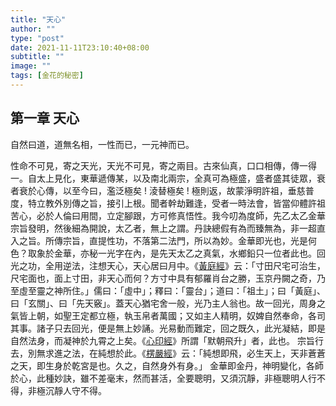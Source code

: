 ```yaml
---
title: "天心"
author: ""
type: "post"
date: 2021-11-11T23:10:40+08:00
subtitle: ""
image: ""
tags: [金花的秘密]
---
```

## 第一章 天心

自然曰道，道無名相，一性而已，一元神而已。
<!--more-->
性命不可見，寄之天光，天光不可見，寄之兩目。古來仙真，口口相傳，傳一得一。自太上見化，東華遞傳某，以及南北兩宗，全真可為極盛，盛者盛其徒眾，衰者衰於心傳，以至今曰，濫泛極矣 ! 淩替極矣 !  極則返，故蒙淨明許祖，垂慈普度，特立教外別傳之旨，接引上根。聞者幹劫難逢，受者一時法會，皆當仰體許祖苦心，必於人倫曰用間，立定腳跟，方可修真悟性。我今叨為度師，先乙太乙金華宗旨發明，然後細為開說，太乙者，無上之謂。丹訣總假有為而臻無為，非一超直入之旨。所傳宗旨，直提性功，不落第二法門，所以為妙。金華即光也，光是何色？取象於金華，亦秘一光字在內，是先天太乙之真氣，水鄉鉛只一位者此也。回光之功，全用逆法，注想天心，天心居曰月中。《[黃庭經](https://zh.wikisource.org/wiki/黃庭內景經)》云：「寸田尺宅可治生，尺宅面也，面上寸田，非天心而何？方寸中具有郁羅肖台之勝，玉京丹闕之奇，乃至虛至靈之神所住。」儒曰：「虛中」；釋曰：「靈台」；道曰：「祖土」；曰「黃庭」、曰「玄關」、曰「先天竅」。蓋天心猶宅舍一般，光乃主人翁也。故一回光，周身之氣皆上朝，如聖王定都立極，執玉帛者萬國；又如主人精明，奴婢自然奉命，各司其事。諸子只去回光，便是無上妙誦。光易動而難定，回之既久，此光凝結，即是自然法身，而凝神於九霄之上矣。《[心印經](https://zh.wikisource.org/wiki/心印經)》所謂「默朝飛升」者，此也。
宗旨行去，別無求進之法，在純想於此。《[楞嚴經](https://zh.wikisource.org/wiki/楞嚴經)》云：「純想即飛，必生天上，天非蒼蒼之天，即生身於乾宮是也。久之，自然身外有身。」
金華即金丹，神明變化，各師於心，此種妙訣，雖不差毫末，然而甚活，全要聰明，又須沉靜，非極聰明人行不得，非極沉靜人守不得。